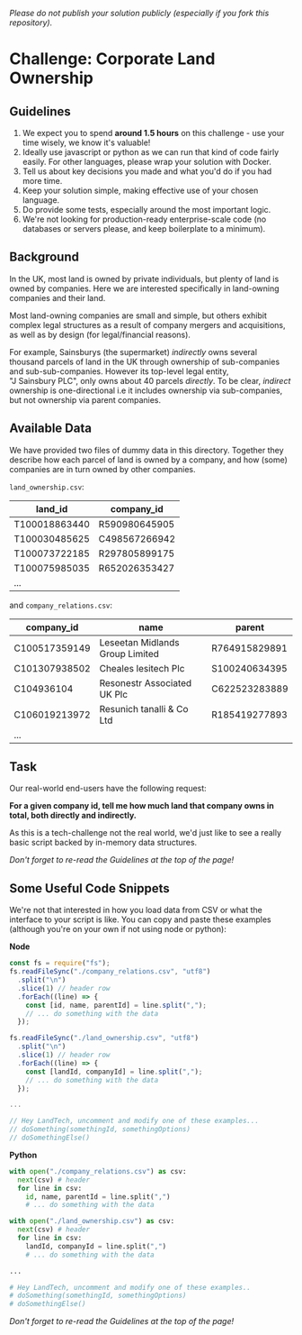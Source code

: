 _Please do not publish your solution publicly (especially if you fork this repository)._

# Challenge: Corporate Land Ownership

## Guidelines

1. We expect you to spend **around 1.5 hours** on this challenge - use your time wisely, we know it's valuable!
2. Ideally use javascript or python as we can run that kind of code fairly easily. For other languages, please wrap your solution with Docker.
3. Tell us about key decisions you made and what you'd do if you had more time.
4. Keep your solution simple, making effective use of your chosen language.
5. Do provide some tests, especially around the most important logic.
6. We're not looking for production-ready enterprise-scale code (no databases or servers please, and keep boilerplate to a minimum).

## Background

In the UK, most land is owned by private individuals, but plenty of land is owned by companies. Here we are
interested specifically in land-owning companies and their land.

Most land-owning companies are small and simple, but others exhibit complex legal structures as a result of
company mergers and acquisitions, as well as by design (for legal/financial reasons).

For example, Sainsburys (the supermarket) _indirectly_ owns several thousand parcels of land in the UK through ownership of
sub-companies and sub-sub-companies. However its top-level legal entity, "J Sainsbury PLC", only owns about 40 parcels _directly_.
To be clear, _indirect_ ownership is one-directional i.e it includes ownership via sub-companies, but not ownership via parent companies.

## Available Data

We have provided two files of dummy data in this directory. Together they describe how each parcel of
land is owned by a company, and how (some) companies are in turn owned by other companies.

`land_ownership.csv`:

| land_id       | company_id    |
| ------------- | ------------- |
| T100018863440 | R590980645905 |
| T100030485625 | C498567266942 |
| T100073722185 | R297805899175 |
| T100075985035 | R652026353427 |
| ...           |               |

and `company_relations.csv`:

| company_id    | name                            | parent        |
| ------------- | ------------------------------- | ------------- |
| C100517359149 | Leseetan Midlands Group Limited | R764915829891 |
| C101307938502 | Cheales lesitech Plc            | S100240634395 |
| C104936104    | Resonestr Associated UK Plc     | C622523283889 |
| C106019213972 | Resunich tanalli & Co Ltd       | R185419277893 |
| ...           |                                 |               |

## Task

Our real-world end-users have the following request:

**For a given company id, tell me how much land that company owns in total, both directly and indirectly.**

As this is a tech-challenge not the real world, we'd just like to see a really basic script backed by
in-memory data structures.

_Don't forget to re-read the Guidelines at the top of the page!_

## Some Useful Code Snippets

We're not that interested in how you load data from CSV or what the interface to your script is like. You can copy and paste these examples (although you're on your own if not using node or python):

**Node**

```javascript
const fs = require("fs");
fs.readFileSync("./company_relations.csv", "utf8")
  .split("\n")
  .slice(1) // header row
  .forEach((line) => {
    const [id, name, parentId] = line.split(",");
    // ... do something with the data
  });

fs.readFileSync("./land_ownership.csv", "utf8")
  .split("\n")
  .slice(1) // header row
  .forEach((line) => {
    const [landId, companyId] = line.split(",");
    // ... do something with the data
  });

...

// Hey LandTech, uncomment and modify one of these examples...
// doSomething(somethingId, somethingOptions)
// doSomethingElse()
```

**Python**

```python
with open("./company_relations.csv") as csv:
  next(csv) # header
  for line in csv:
    id, name, parentId = line.split(",")
    # ... do something with the data

with open("./land_ownership.csv") as csv:
  next(csv) # header
  for line in csv:
    landId, companyId = line.split(",")
    # ... do something with the data

...

# Hey LandTech, uncomment and modify one of these examples..
# doSomething(somethingId, somethingOptions)
# doSomethingElse()
```

_Don't forget to re-read the Guidelines at the top of the page!_
